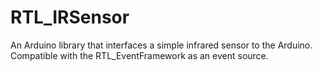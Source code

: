# RTL_IRSensor
An Arduino library that interfaces a simple infrared sensor to the Arduino.  Compatible with the RTL_EventFramework as an event source. 
